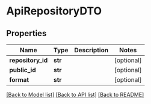 # ApiRepositoryDTO

## Properties
Name | Type | Description | Notes
------------ | ------------- | ------------- | -------------
**repository_id** | **str** |  | [optional] 
**public_id** | **str** |  | [optional] 
**format** | **str** |  | [optional] 

[[Back to Model list]](../README.md#documentation-for-models) [[Back to API list]](../README.md#documentation-for-api-endpoints) [[Back to README]](../README.md)


